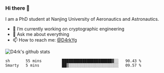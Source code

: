### Hi there 👋

I am a PhD student at Nanjing University of Aeronautics and Astronautics.

- 🔭 I’m currently working on cryptographic engineering
- 💬 Ask me about everything
- 📫 How to reach me: [@D4rkYg](https://twitter.com/D4rkYg)

![D4rk's github stats](https://github-readme-stats.vercel.app/api?username=dd4rk&show_icons=true&title_color=fff&icon_color=79ff97&text_color=9f9f9f&bg_color=151515)

<!--START_SECTION:waka-->
```text
sh       55 mins         ██████████████████████▓░░   90.43 % 
Smarty   5 mins          ██▒░░░░░░░░░░░░░░░░░░░░░░   09.57 % 
```
<!--END_SECTION:waka-->
